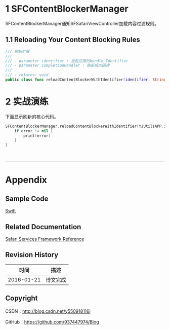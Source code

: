 # 1 SFContentBlockerManager

SFContentBlockerManager通知SFSafariViewController加载内容过滤规则。

## 1.1 Reloading Your Content Blocking Rules

```swift
/// 刷新扩展
///
/// - parameter identifier : 当前应用的bundle Identifier
/// - parameter completionHandler : 刷新后的回调
///
/// - returns: void
public class func reloadContentBlockerWithIdentifier(identifier: String, completionHandler: ((NSError?) -> Void)?)
```

# 2 实战演练

下面显示刷新的核心代码。

```swift
SFContentBlockerManager.reloadContentBlockerWithIdentifier(YJUtilsAPP.identifier) { (error: NSError?) -> Void in
    if error != nil {
        print(error)
    }
}
```

&#160;

----------

# Appendix

## Sample Code

[Swift](https://github.com/937447974/Swift)

## Related Documentation

[Safari Services Framework Reference](https://developer.apple.com/library/ios/documentation/SafariServices/Reference/SafariServicesFramework_Ref/index.html)

## Revision History

| 时间 | 描述 |
| ---- | ---- |
| 2016-01-21 | 博文完成 |

## Copyright

CSDN：http://blog.csdn.net/y550918116j

GitHub：https://github.com/937447974/Blog
